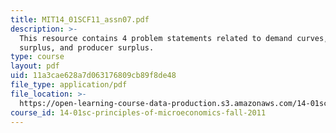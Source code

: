 ```yaml
---
title: MIT14_01SCF11_assn07.pdf
description: >-
  This resource contains 4 problem statements related to demand curves, consumer
  surplus, and producer surplus.
type: course
layout: pdf
uid: 11a3cae628a7d063176809cb89f8de48
file_type: application/pdf
file_location: >-
  https://open-learning-course-data-production.s3.amazonaws.com/14-01sc-principles-of-microeconomics-fall-2011/11a3cae628a7d063176809cb89f8de48_MIT14_01SCF11_assn07.pdf
course_id: 14-01sc-principles-of-microeconomics-fall-2011
---
```

